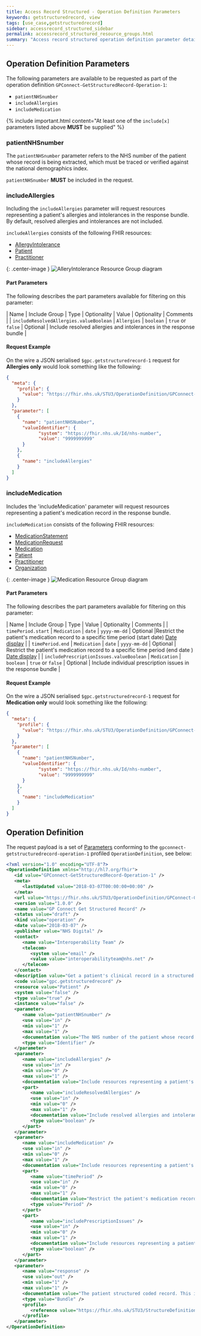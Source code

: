 ```yaml
---
title: Access Record Structured - Operation Definition Parameters
keywords: getstructuredrecord, view
tags: [use_case,getstructuredrecord]
sidebar: accessrecord_structured_sidebar
permalink: accessrecord_structured_resource_groups.html
summary: "Access record structured operation definition parameter details"
---
```


## Operation Definition Parameters ##

The following parameters are available to be requested as part of the operation definition `GPConnect-GetStructuredRecord-Operation-1`:

- `patientNHSnumber`
- `includeAllergies`
- `includeMedication`

{% include important.html content="At least one of the `include[x]` parameters listed above **MUST** be supplied" %}

### patientNHSnumber ###

The `patientNHSnumber` parameter refers to the NHS number of the patient whose record is being extracted, which must be traced or verified against the national demographics index.

`patientNHSnumber` **MUST** be included in the request.

### includeAllergies ###

Including the `includeAllergies` parameter will request resources representing a patient's allergies and intolerances in the response bundle. By default, resolved allergies and intolerances are not included.

`includeAllergies` consists of the following FHIR resources:

- [AllergyIntolerance](http://www.hl7.org/fhir/STU3/allergyintolerance.html "AllergyIntolerance")
- [Patient](https://www.hl7.org/fhir/patient.html "Patient")
- [Practitioner](https://www.hl7.org/fhir/practitioner.html "Practitioner")

{: .center-image }
![AlleryIntolerance Resource Group diagram](images/access_structured/AllergyIntoleranceResourceGroup.png)


#### Part Parameters ####

The following describes the part parameters available for filtering on this parameter:

| Name                  | Include Group | Type | Optionality | Value | Optionality | Comments |
| `includeResolvedAllergies.valueBoolean` | `Allergies` | `boolean` | `true` or `false` | Optional | Include resolved allergies and intolerances in the response bundle |

#### Request Example ####

On the wire a JSON serialised `$gpc.getstructuredrecord-1` request for **Allergies only** would look something like the following:

```json
{
  "meta": {
    "profile": {
      "value": "https://fhir.nhs.uk/STU3/OperationDefinition/GPConnect-GetStructuredRecord-Operation-1"
    }
  },
  "parameter": [
    {
      "name": "patientNHSNumber",
      "valueIdentifier": {
            "system": "https://fhir.nhs.uk/Id/nhs-number",
            "value": "9999999999"
      }
    },
    {
      "name": "includeAllergies"
    }
  ]
}
```

### includeMedication ###

Includes the 'includeMedication' parameter will request resources representing a patient's medication record in the response bundle.

`includeMedication` consists of the following FHIR resources:

- [MedicationStatement](https://www.hl7.org/fhir/medicationstatement.html "MedicationStatement")
- [MedicationRequest](https://www.hl7.org/fhir/medicationrequest.html "MedicationRequest")
- [Medication](http://www.hl7.org/fhir/STU3/medication.html "Medication")
- [Patient](https://www.hl7.org/fhir/patient.html "Patient")
- [Practitioner](https://www.hl7.org/fhir/practitioner.html "Practitioner")
- [Organization](https://www.hl7.org/fhir/organization.html "Organization")

{: .center-image }
![Medication Resource Group diagram](images/access_structured/MedicationResourceGroup.png)


#### Part Parameters ####

The following describes the part parameters available for filtering on this parameter:

| Name                  | Include Group | Type | Value | Optionality | Comments |
| `timePeriod.start` | `Medication` | `date` | `yyyy-mm-dd` | Optional |Restrict the patient's medication record to a specific time period (start date) [Date display](http://systems.digital.nhs.uk/data/cui/uig/datedisplay.pdf) |
| `timePeriod.end` | `Medication` | `date` | `yyyy-mm-dd` | Optional | Restrict the patient's medication record to a specific time period (end date ) [Date display](http://systems.digital.nhs.uk/data/cui/uig/datedisplay.pdf) |
| `includePrescriptionIssues.valueBoolean` | `Medication` | `boolean` | `true` or `false` | Optional | Include individual prescription issues in the response bundle |


#### Request Example ####

On the wire a JSON serialised `$gpc.getstructuredrecord-1` request for **Medication only** would look something like the following:

```json
{
  "meta": {
    "profile": {
      "value": "https://fhir.nhs.uk/STU3/OperationDefinition/GPConnect-GetStructuredRecord-Operation-1"
    }
  },
  "parameter": [
    {
      "name": "patientNHSNumber",
      "valueIdentifier": {
            "system": "https://fhir.nhs.uk/Id/nhs-number",
            "value": "9999999999"
      }
    },
    {
      "name": "includeMedication"
    }
  ]
}
```

## Operation Definition ##

The request payload is a set of [Parameters](https://www.hl7.org/fhir/parameters.html) conforming to the `gpconnect-getstructuredrecord-operation-1` profiled `OperationDefinition`, see below:


```xml
<?xml version="1.0" encoding="UTF-8"?>
<OperationDefinition xmlns="http://hl7.org/fhir">
   <id value="GPConnect-GetStructuredRecord-Operation-1" />
   <meta>
      <lastUpdated value="2018-03-07T00:00:00+00:00" />
   </meta>
   <url value="https://fhir.nhs.uk/STU3/OperationDefinition/GPConnect-GetStructuredRecord-Operation-1" />
   <version value="1.0.0" />
   <name value="GP Connect Get Structured Record" />
   <status value="draft" />
   <kind value="operation" />
   <date value="2018-03-07" />
   <publisher value="NHS Digital" />
   <contact>
      <name value="Interoperability Team" />
      <telecom>
         <system value="email" />
         <value value="interoperabilityteam@nhs.net" />
      </telecom>
   </contact>
   <description value="Get a patient's clinical record in a structured coded format." />
   <code value="gpc.getstructuredrecord" />
   <resource value="Patient" />
   <system value="false" />
   <type value="true" />
   <instance value="false" />
   <parameter>
      <name value="patientNHSnumber" />
      <use value="in" />
      <min value="1" />
      <max value="1" />
      <documentation value="The NHS number of the patient whose record is being extracted, which must be traced or verified against the national demographics index." />
      <type value="Identifier" />
   </parameter>
   <parameter>
      <name value="includeAllergies" />
      <use value="in" />
      <min value="0" />
      <max value="1" />
      <documentation value="Include resources representing a patient's allergies and intolerances in the response bundle. By default, resolved allergies and intolerances are not included." />
      <part>
         <name value="includeResolvedAllergies" />
         <use value="in" />
         <min value="0" />
         <max value="1" />
         <documentation value="Include resolved allergies and intolerances in the response bundle." />
         <type value="boolean" />
      </part>
   </parameter>
   <parameter>
      <name value="includeMedication" />
      <use value="in" />
      <min value="0" />
      <max value="1" />
      <documentation value="Include resources representing a patient's medication record in the response bundle." />
      <part>
         <name value="timePeriod" />
         <use value="in" />
         <min value="0" />
         <max value="1" />
         <documentation value="Restrict the patient's medication record to a specific time period." />
         <type value="Period" />
      </part>
      <part>
         <name value="includePrescriptionIssues" />
         <use value="in" />
         <min value="0" />
         <max value="1" />
         <documentation value="Include resources representing a patient's allergies and intolerances in the response bundle. By default, resolved allergies and intolerances are not included." />
         <type value="boolean" />
      </part>
   </parameter>
   <parameter>
      <name value="response" />
      <use value="out" />
      <min value="1" />
      <max value="1" />
      <documentation value="The patient structured coded record. This is returned as a bundle containing resources representing the record as requested by the given input parameters." />
      <type value="Bundle" />
      <profile>
         <reference value="https://fhir.nhs.uk/STU3/StructureDefinition/GPConnect-GetStructuredRecord-Bundle-1" />
      </profile>
   </parameter>
</OperationDefinition>
```
